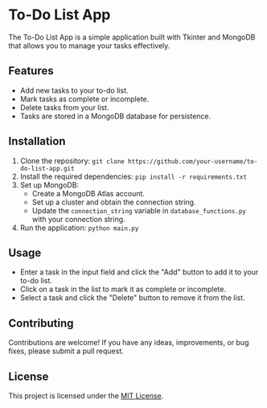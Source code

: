 # To-Do List App

The To-Do List App is a simple application built with Tkinter and MongoDB that allows you to manage your tasks effectively.

## Features

- Add new tasks to your to-do list.
- Mark tasks as complete or incomplete.
- Delete tasks from your list.
- Tasks are stored in a MongoDB database for persistence.

## Installation

1. Clone the repository: `git clone https://github.com/your-username/to-do-list-app.git`
2. Install the required dependencies: `pip install -r requirements.txt`
3. Set up MongoDB:
   - Create a MongoDB Atlas account.
   - Set up a cluster and obtain the connection string.
   - Update the `connection_string` variable in `database_functions.py` with your connection string.
4. Run the application: `python main.py`

## Usage

- Enter a task in the input field and click the "Add" button to add it to your to-do list.
- Click on a task in the list to mark it as complete or incomplete.
- Select a task and click the "Delete" button to remove it from the list.

## Contributing

Contributions are welcome! If you have any ideas, improvements, or bug fixes, please submit a pull request.

## License

This project is licensed under the [MIT License](LICENSE).

